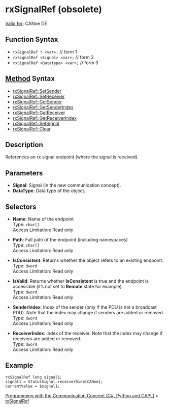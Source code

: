 # rxSignalRef (obsolete)

[Valid for](../../../Shared/FeatureAvailability.md): CANoe DE

## Function Syntax

- `rxSignalRef * <var>;` // form 1
- `rxSignalRef <Signal> <var>;` // form 2
- `rxSignalRef <Datatype> <var>;` // form 3

## [Method](../../../Shared/CAPL/General/ClassesAndObjects.md) Syntax

- [rxSignalRef::SetSender](../Methods/CAPLfunctionSetSender.md)
- [rxSignalRef::SetReceiver](../Methods/CAPLfunctionSetReceiver.md)
- [rxSignalRef::GetSender](../Methods/CAPLfunctionGetSender.md)
- [rxSignalRef::GetSenderIndex](../Methods/CAPLfunctionGetSenderIndex.md)
- [rxSignalRef::GetReceiver](../Methods/CAPLfunctionGetReceiver.md)
- [rxSignalRef::GetReceiverIndex](../Methods/CAPLfunctionGetReceiverIndex.md)
- [rxSignalRef::SetSignal](../Methods/CAPLfunctionSetSignal.md)
- [rxSignalRef::Clear](../Methods/CAPLfunctionClear.md)

## Description

References an rx signal endpoint (where the signal is received).

## Parameters

- **Signal**: Signal (in the new communication concept).
- **DataType**: Data type of the object.

## Selectors

- **Name**: Name of the endpoint  
  Type: `char[]`  
  Access Limitation: Read only

- **Path**: Full path of the endpoint (including namespaces)  
  Type: `char[]`  
  Access Limitation: Read only

- **IsConsistent**: Returns whether the object refers to an existing endpoint.  
  Type: `dword`  
  Access Limitation: Read only

- **IsValid**: Returns whether **IsConsistent** is true and the endpoint is accessible (it’s not set to **Remote** state for example).  
  Type: `dword`  
  Access Limitation: Read only

- **SenderIndex**: Index of the sender (only if the PDU is not a broadcast PDU). Note that the index may change if senders are added or removed.  
  Type: `dword`  
  Access Limitation: Read only

- **ReceiverIndex**: Index of the receiver. Note that the index may change if receivers are added or removed.  
  Type: `dword`  
  Access Limitation: Read only

## Example

```plaintext
rxSignalRef long signal1;
signal1 = StatusSignal.receiverSide[CANoe];
currentValue = $signal1;
```

[Programming with the Communication Concept (C#, Python and CAPL)](../../../CANoeCANalyzer/CommunicationConcept/Programming/CCP.md) • [txSignalRef](CAPLfunctionTxSignalRef.md)

